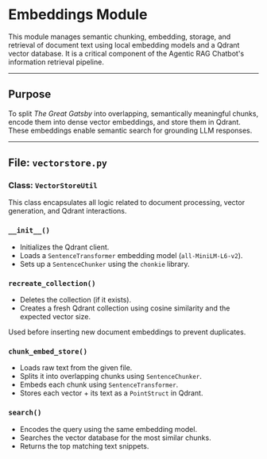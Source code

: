 # Embeddings Module

This module manages semantic chunking, embedding, storage, and retrieval of document text using local embedding models and a Qdrant vector database. It is a critical component of the Agentic RAG Chatbot's information retrieval pipeline.

---

## Purpose

To split *The Great Gatsby* into overlapping, semantically meaningful chunks, encode them into dense vector embeddings, and store them in Qdrant. These embeddings enable semantic search for grounding LLM responses.

---

## File: `vectorstore.py`

### Class: `VectorStoreUtil`

This class encapsulates all logic related to document processing, vector generation, and Qdrant interactions.

### `__init__()`

- Initializes the Qdrant client.
- Loads a `SentenceTransformer` embedding model (`all-MiniLM-L6-v2`).
- Sets up a `SentenceChunker` using the `chonkie` library.
  
### `recreate_collection()`

- Deletes the collection (if it exists).
- Creates a fresh Qdrant collection using cosine similarity and the expected vector size.

Used before inserting new document embeddings to prevent duplicates.


### `chunk_embed_store()`
- Loads raw text from the given file.
- Splits it into overlapping chunks using `SentenceChunker`.
- Embeds each chunk using `SentenceTransformer`.
- Stores each vector + its text as a `PointStruct` in Qdrant.

### `search()`
- Encodes the query using the same embedding model.
- Searches the vector database for the most similar chunks.
- Returns the top matching text snippets.
